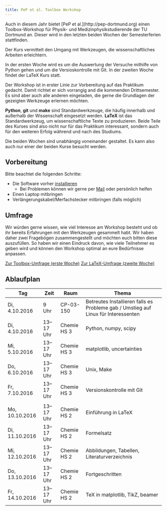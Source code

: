 ```yaml
---
title: PeP et al. Toolbox Workshop 
---
```


<p class="lead">
Auch in diesem Jahr bietet [PeP et al.](http://pep-dortmund.org) einen Toolbox-Workshop für Physik- und Medizinphysikstudierende der TU Dortmund an. Dieser wird in den letzten beiden Wochen der Semesterferien stattfinden.
</p>

<p class="lead">
Der Kurs vermittelt den Umgang mit Werkzeugen, die wissenschaftliches Arbeiten erleichtern.
</p>

<p class="lead">
In der ersten Woche wird es um die Auswertung der Versuche mithilfe von Python gehen und um die Versioskontrolle mit Git. In der zweiten Woche findet der LaTeX Kurs statt.
</p>

Der Workshop ist in erster Linie zur Vorbereitung auf das Praktikum gedacht.
Damit richtet er sich vorrangig and die kommenden Drittsemester.
Es sind aber auch alle anderen eingeladen, die gerne die Grundlagen der gezeigten Werkzeuge erlernen möchten.

**Python**, **git** und **make** sind Standardwerkzeuge, die häufig innerhalb und außerhalb der Wissenschaft eingesetzt werden.
**LaTeX** ist das Standardwerkzeug, um wissenschaftliche Texte zu produzieren.
Beide Teile des Kurses sind also nicht nur für das Praktikum interessant, sondern auch für den weiteren Erfolg während und nach des Studiums.

Die beiden Wochen sind unabhängig voneinander gestaltet.
Es kann also auch nur einer der beiden Kurse besucht werden.

## Vorbereitung

Bitte beachtet die folgenden Schritte:

- Die Software vorher [installieren](install.html)
    - Bei Problemen können wir gerne per [Mail](about.html) oder persönlich helfen
- Einen Laptop mitbringen
- Verlängerungskabel/Merfachstecker mitbringen (falls möglich)

## Umfrage

Wir würden gerne wissen, wie viel Interesse am Workshop besteht und ob ihr bereits Erfahrungen mit den Werkzeugen gesammelt habt.
Wir haben daher zwei Fragebögen zusammengestellt und möchten euch bitten diese auszufüllen.
So haben wir einen Eindruck davon, wie viele Teilnehmer es geben wird und können den Workshop optimal an eure Bedürfnisse anpassen.

<div class="text-center">
<a type="button" class="btn btn-large btn-primary" href="https://docs.google.com/forms/d/1EjwILEBg2srYLmK0eX4bqFGrOUbz_-OY7kZVqYqMtOg/viewform">Zur Toolbox-Umfrage (erste Woche)</a>
<a type="button" class="btn btn-large btn-primary" href="https://docs.google.com/forms/d/1826xTNGhO6ekyQwNEbrXPZHZlqZZ6CtJvTGHQjY_QG8/viewform">Zur LaTeX-Umfrage (zweite Woche)</a>
</div>
<!--

## Feedback

Wir würden gerne Feedback von euch sammeln, um den Workshop beim nächsten Mal verbessern zu können.
Füllt bitte den Feedback-Bogen (ggf. auch mehrmals) aus.

<div class="text-center">
<a type="button" class="btn btn-large btn-primary" href="https://docs.google.com/forms/d/1fuD11Kumx0yZ2B6OEtLBU9LerMROqN9FJS4y-kIUqR4/viewform">Zum Toolbox-Feedback (erste Woche)</a>
<a type="button" class="btn btn-large btn-primary" href="https://docs.google.com/forms/d/1fyXsoQ5ZtEujbtzVxcu5ydZqW3-zotNKyOv0PQedntY/viewform">Zum LaTeX-Feedback (zweite Woche)</a>
</div>
-->

## Ablaufplan

<table class="table table-hover">
<thead>
  <tr>
  <th>Tag</th>
  <th>Zeit</th>
  <th>Raum</th>
  <th>Thema</th>
  </tr>
</thead>
<tbody>
  <tr>
  <td>Di, 4.10.2016</td>
  <td>9 Uhr</td>
  <td>CP-03-150</td>
  <td>Betreutes Installieren falls es Probleme gab / Umstieg auf Linux für Interessenten</td>
  </tr>
  <tr>
  <td>Di, 4.10.2016</td>
  <td>13–17 Uhr</td>
  <td>Chemie HS 3</td>
  <td>Python, numpy, scipy</td>
  </tr>
  <tr>
  <td>Mi, 5.10.2016</td>
  <td>13–17 Uhr</td>
  <td>Chemie HS 3</td>
  <td>matplotlib, uncertainties</td>
  </tr>
  <tr>
  <td>Do, 6.10.2016</td>
  <td>13–17 Uhr</td>
  <td>Chemie HS 3</td>
  <td>Unix, Make</td>
  </tr>
  <tr>
  <td>Fr, 7.10.2016</td>
  <td>13–17 Uhr</td>
  <td>Chemie HS 3</td>
  <td>Versionskontrolle mit Git</td>
  </tr>
  <tr>
  <td></td>
  <td></td>
  <td></td>
  <td></td>
  </tr>
  <tr>
  <td>Mo, 10.10.2016</td>
  <td>13–17 Uhr</td>
  <td>Chemie HS 2</td>
  <td>Einführung in LaTeX</td>
  </tr>
  <tr>
  <td>Di, 11.10.2016</td>
  <td>13–17 Uhr</td>
  <td>Chemie HS 2</td>
  <td>Formelsatz</td>
  </tr>
  <tr>
  <td>Mi, 12.10.2016</td>
  <td>13–17 Uhr</td>
  <td>Chemie HS 2</td>
  <td>Abbildungen, Tabellen, Literaturverzeichnis</td>
  </tr>
  <tr>
  <td>Do, 13.10.2016</td>
  <td>13–17 Uhr</td>
  <td>Chemie HS 2</td>
  <td>Fortgeschritten</td>
  </tr>
  <tr>
  <td>Fr, 14.10.2016</td>
  <td>13–17 Uhr</td>
  <td>Chemie HS 2</td>
  <td>TeX in matplotlib, TikZ, beamer</td>
  </tr>
</tbody>
</table>
